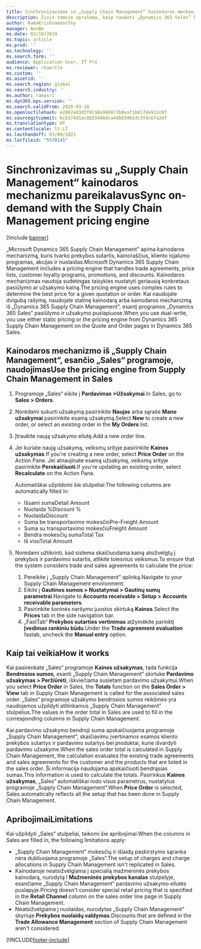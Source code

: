```yaml
---
title: Sinchronizavimas su „Supply Chain Management“ kainodaros mechanizmu pareikalavus
description: Šioje temoje aprašoma, kaip naudoti „Dynamics 365 Sales” kainodaros mechanizmą programoje „Microsoft Dynamics 365 Supply Chain Management”.
author: RamaKrishnamoorthy
manager: AnnBe
ms.date: 03/10/2019
ms.topic: article
ms.prod: ''
ms.technology: ''
ms.search.form: ''
audience: Application User, IT Pro
ms.reviewer: rhaertle
ms.custom: ''
ms.assetid: ''
ms.search.region: global
ms.search.industry: ''
ms.author: ramasri
ms.dyn365.ops.version: ''
ms.search.validFrom: 2020-03-10
ms.openlocfilehash: e2067e83d3f0c98e986873b8eaf1b817de912c0f
ms.sourcegitcommit: 6cb174d1ec8b55946dca4db03d6a3c3f4c6fa2df
ms.translationtype: HT
ms.contentlocale: lt-LT
ms.lasthandoff: 03/09/2021
ms.locfileid: "5570145"
---
```

# <a name="sync-on-demand-with-the-supply-chain-management-pricing-engine"></a><span data-ttu-id="20e4f-103">Sinchronizavimas su „Supply Chain Management“ kainodaros mechanizmu pareikalavus</span><span class="sxs-lookup"><span data-stu-id="20e4f-103">Sync on-demand with the Supply Chain Management pricing engine</span></span>

[!include [banner](../../includes/banner.md)]



<span data-ttu-id="20e4f-104">„Microsoft Dynamics 365 Supply Chain Management” apima kainodaros mechanizmą, kuris tvarko prekybos sutartis, kainoraščius, kliento lojalumo programas, akcijas ir nuolaidas.</span><span class="sxs-lookup"><span data-stu-id="20e4f-104">Microsoft Dynamics 365 Supply Chain Management includes a pricing engine that handles trade agreements, price lists, customer loyalty programs, promotions, and discounts.</span></span> <span data-ttu-id="20e4f-105">Kainodaros mechanizmas naudoja sudėtingas taisykles nustatyti geriausią konkretaus pasiūlymo ar užsakymo kainą.</span><span class="sxs-lookup"><span data-stu-id="20e4f-105">The pricing engine uses complex rules to determine the best price for a given quotation or order.</span></span> <span data-ttu-id="20e4f-106">Kai naudojate dvigubą rašymą, naudojate statinę kainodarą arba kainodaros mechanizmą iš „Dynamics 365 Supply Chain Management”, esantį programos „Dynamics 365 Sales” pasiūlymo ir užsakymo puslapiuose.</span><span class="sxs-lookup"><span data-stu-id="20e4f-106">When you use dual-write, you use either static pricing or the pricing engine from Dynamics 365 Supply Chain Management on the Quote and Order pages in Dynamics 365 Sales.</span></span>

## <a name="use-the-pricing-engine-from-supply-chain-management-in-sales"></a><span data-ttu-id="20e4f-107">Kainodaros mechanizmo iš „Supply Chain Management”, esančio „Sales“ programoje, naudojimas</span><span class="sxs-lookup"><span data-stu-id="20e4f-107">Use the pricing engine from Supply Chain Management in Sales</span></span>

1. <span data-ttu-id="20e4f-108">Programoje „Sales“ eikite į **Pardavimas \>Užsakymai**.</span><span class="sxs-lookup"><span data-stu-id="20e4f-108">In Sales, go to **Sales \> Orders**.</span></span>
2. <span data-ttu-id="20e4f-109">Norėdami sukurti užsakymą pasirinkite **Naujas** arba sąraše **Mano užsakymai** pasirinkite esamą užsakymą.</span><span class="sxs-lookup"><span data-stu-id="20e4f-109">Select **New** to create a new order, or select an existing order in the **My Orders** list.</span></span>
3. <span data-ttu-id="20e4f-110">Įtraukite naują užsakymo eilutę.</span><span class="sxs-lookup"><span data-stu-id="20e4f-110">Add a new order line.</span></span>
4. <span data-ttu-id="20e4f-111">Jei kuriate naują užsakymą, veiksmų srityje pasirinkite **Kainos užsakymas**.</span><span class="sxs-lookup"><span data-stu-id="20e4f-111">If you're creating a new order, select **Price Order** on the Action Pane.</span></span> <span data-ttu-id="20e4f-112">Jei atnaujinate esamą užsakymą, veiksmų srityje pasirinkite **Perskaičiuoti**.</span><span class="sxs-lookup"><span data-stu-id="20e4f-112">If you're updating an existing order, select **Recalculate** on the Action Pane.</span></span>

    <span data-ttu-id="20e4f-113">Automatiškai užpildomi šie stulpeliai:</span><span class="sxs-lookup"><span data-stu-id="20e4f-113">The following columns are automatically filled in:</span></span>

    + <span data-ttu-id="20e4f-114">Išsami suma</span><span class="sxs-lookup"><span data-stu-id="20e4f-114">Detail Amount</span></span>
    + <span data-ttu-id="20e4f-115">Nuolaida %</span><span class="sxs-lookup"><span data-stu-id="20e4f-115">Discount %</span></span>
    + <span data-ttu-id="20e4f-116">Nuolaida</span><span class="sxs-lookup"><span data-stu-id="20e4f-116">Discount</span></span>
    + <span data-ttu-id="20e4f-117">Suma be transportavimo mokesčio</span><span class="sxs-lookup"><span data-stu-id="20e4f-117">Pre-Freight Amount</span></span>
    + <span data-ttu-id="20e4f-118">Suma su transportavimo mokesčiu</span><span class="sxs-lookup"><span data-stu-id="20e4f-118">Freight Amount</span></span>
    + <span data-ttu-id="20e4f-119">Bendra mokesčių suma</span><span class="sxs-lookup"><span data-stu-id="20e4f-119">Total Tax</span></span>
    + <span data-ttu-id="20e4f-120">Iš viso</span><span class="sxs-lookup"><span data-stu-id="20e4f-120">Total Amount</span></span>
    
5. <span data-ttu-id="20e4f-121">Norėdami užtikrinti, kad sistema skaičiuodama kainą atsižvelgtų į prekybos ir pardavimo sutartis, atlikite tolesnius veiksmus.</span><span class="sxs-lookup"><span data-stu-id="20e4f-121">To ensure that the system considers trade and sales agreements to calculate the price:</span></span>
    1. <span data-ttu-id="20e4f-122">Pereikite į „Supply Chain Management” aplinką.</span><span class="sxs-lookup"><span data-stu-id="20e4f-122">Navigate to your Supply Chain Management environment.</span></span>
    2. <span data-ttu-id="20e4f-123">Eikite į **Gautinos sumos \> Nustatymai \> Gautinų sumų parametrai**.</span><span class="sxs-lookup"><span data-stu-id="20e4f-123">Navigate to **Accounts receivable \> Setup \> Accounts receivable parameters**.</span></span>
    3. <span data-ttu-id="20e4f-124">Pasirinkite šoninės naršymo juostos skirtuką **Kainos**.</span><span class="sxs-lookup"><span data-stu-id="20e4f-124">Select the **Prices** tab in the side navigation bar.</span></span>
    4. <span data-ttu-id="20e4f-125">„FastTab“ **Prekybos sutarties vertinimas** atžymėkite parinktį **Įvedimas rankiniu būdu**.</span><span class="sxs-lookup"><span data-stu-id="20e4f-125">Under the **Trade agreement evaluation** fastab, uncheck the **Manual entry** option.</span></span>

## <a name="how-it-works"></a><span data-ttu-id="20e4f-126">Kaip tai veikia</span><span class="sxs-lookup"><span data-stu-id="20e4f-126">How it works</span></span>

<span data-ttu-id="20e4f-127">Kai pasirenkate „Sales“ programoje **Kainos užsakymas**, tada funkcija **Bendrosios sumos**, esanti „Supply Chain Management” skirtuke **Pardavimo užsakymas \> Peržiūrėti**, iškviečiama susietam pardavimo užsakymui.</span><span class="sxs-lookup"><span data-stu-id="20e4f-127">When you select **Price Order** in Sales, the **Totals** function on the **Sales Order \> View** tab in Supply Chain Management is called for the associated sales order.</span></span> <span data-ttu-id="20e4f-128">„Sales“ programoje užsakymo bendrosios sumos reikšmės yra naudojamos užpildyti atitinkamus „Supply Chain Management” stulpelius.</span><span class="sxs-lookup"><span data-stu-id="20e4f-128">The values in the order total in Sales are used to fill in the corresponding columns in Supply Chain Management.</span></span>

<span data-ttu-id="20e4f-129">Kai pardavimo užsakymo bendroji suma apskaičiuojama programoje „Supply Chain Management”, skaičiavimu įvertinamos esamos kliento prekybos sutartys ir pardavimo sutartys bei produktai, kurie išvardyti pardavimo užsakyme.</span><span class="sxs-lookup"><span data-stu-id="20e4f-129">When the sales order total is calculated in Supply Chain Management, the calculation evaluates the existing trade agreements and sales agreements for the customer and the products that are listed in the sales order.</span></span> <span data-ttu-id="20e4f-130">Ši informacija naudojama apskaičiuoti bendrąsias sumas.</span><span class="sxs-lookup"><span data-stu-id="20e4f-130">This information is used to calculate the totals.</span></span> <span data-ttu-id="20e4f-131">Pasirinkus **Kainos užsakymas**, „Sales“ automatiškai rodo visus parametrus, nustatytus programoje „Supply Chain Management”.</span><span class="sxs-lookup"><span data-stu-id="20e4f-131">When **Price Order** is selected, Sales automatically reflects all the setup that has been done in Supply Chain Management.</span></span>

## <a name="limitations"></a><span data-ttu-id="20e4f-132">Apribojimai</span><span class="sxs-lookup"><span data-stu-id="20e4f-132">Limitations</span></span>

<span data-ttu-id="20e4f-133">Kai užpildyti „Sales“ stulpeliai, taikomi šie apribojimai:</span><span class="sxs-lookup"><span data-stu-id="20e4f-133">When the columns in Sales are filled in, the following limitations apply:</span></span>

+ <span data-ttu-id="20e4f-134">„Supply Chain Management” mokesčių ir išlaidų paskirstymo sąranka nėra dubliuojama programoje „Sales“.</span><span class="sxs-lookup"><span data-stu-id="20e4f-134">The setup of charges and charge allocations in Supply Chain Management isn't replicated in Sales.</span></span>
+ <span data-ttu-id="20e4f-135">Kainodaroje neatsižvelgiama į specialią mažmeninės prekybos kainodarą, nurodytą l **Mažmeninės prekybos kanalas** stulpelyje, esančiame „Supply Chain Management” pardavimo užsakymo eilutės puslapyje.</span><span class="sxs-lookup"><span data-stu-id="20e4f-135">Pricing doesn't consider special retail pricing that is specified in the **Retail Channel** column on the sales order line page in Supply Chain Management.</span></span>
+ <span data-ttu-id="20e4f-136">Neatsižvelgiama į nuolaidas, nurodytas „Supply Chain Management” skyriuje **Prekybos nuolaidų valdymas**.</span><span class="sxs-lookup"><span data-stu-id="20e4f-136">Discounts that are defined in the **Trade Allowance Management** section of Supply Chain Management aren't considered.</span></span>


[!INCLUDE[footer-include](../../../../includes/footer-banner.md)]